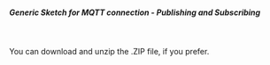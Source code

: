 ##### Generic Sketch for MQTT connection - Publishing and Subscribing

<br>

You can download and unzip the .ZIP file, if you prefer.
